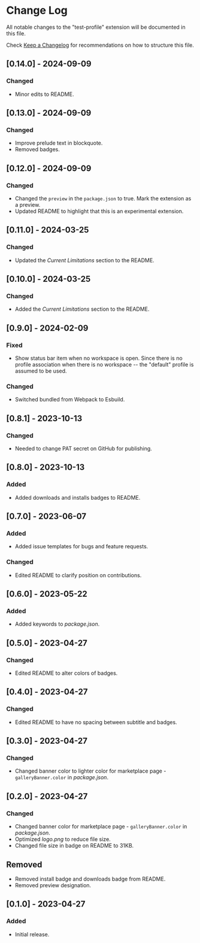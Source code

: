 # Change Log

All notable changes to the "test-profile" extension will be documented in this file.

Check [Keep a Changelog](http://keepachangelog.com/) for recommendations on how to structure this file.

## [0.14.0] - 2024-09-09

### Changed

- Minor edits to README.

## [0.13.0] - 2024-09-09

### Changed

- Improve prelude text in blockquote.
- Removed badges.

## [0.12.0] - 2024-09-09

### Changed

- Changed the `preview` in the `package.json` to true. Mark the extension as a preview.
- Updated README to highlight that this is an experimental extension.

## [0.11.0] - 2024-03-25

### Changed

- Updated the *Current Limitations* section to the README.

## [0.10.0] - 2024-03-25

### Changed

- Added the *Current Limitations* section to the README.

## [0.9.0] - 2024-02-09

### Fixed

- Show status bar item when no workspace is open. Since there is no profile association when there is no workspace -- the "default" profile is assumed to be used.

### Changed

- Switched bundled from Webpack to Esbuild.

## [0.8.1] - 2023-10-13

### Changed

- Needed to change PAT secret on GitHub for publishing.

## [0.8.0] - 2023-10-13

### Added

- Added downloads and installs badges to README.

## [0.7.0] - 2023-06-07

### Added

- Added issue templates for bugs and feature requests.

### Changed

- Edited README to clarify position on contributions.

## [0.6.0] - 2023-05-22

### Added

- Added keywords to *package.json*.

## [0.5.0] - 2023-04-27

### Changed

- Edited README to alter colors of badges.

## [0.4.0] - 2023-04-27

### Changed

- Edited README to have no spacing between subtitle and badges.

## [0.3.0] - 2023-04-27

### Changed

- Changed banner color to lighter color for marketplace page - `galleryBanner.color` in *package.json*.

## [0.2.0] - 2023-04-27

### Changed

- Changed banner color for marketplace page - `galleryBanner.color` in *package.json*.
- Optimized *logo.png* to reduce file size.
- Changed file size in badge on README to 31KB.

## Removed

- Removed install badge and downloads badge from README.
- Removed preview designation.

## [0.1.0] - 2023-04-27

### Added

- Initial release.
